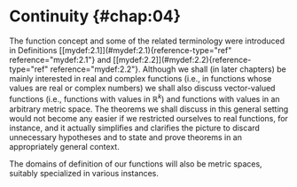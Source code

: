 # Continuity {#chap:04}

The function concept and some of the related terminology were introduced
in Definitions \[\[mydef:2.1\]](#mydef:2.1){reference-type="ref"
reference="mydef:2.1"} and
\[\[mydef:2.2\]](#mydef:2.2){reference-type="ref" reference="mydef:2.2"}.
Although we shall (in later chapters) be mainly interested in real and
complex functions (i.e., in functions whose values are real or complex
numbers) we shall also discuss vector-valued functions (i.e., functions
with values in $\mathbb{R}^{k}$) and functions with values in an arbitrary
metric space. The theorems we shall discuss in this general setting
would not become any easier if we restricted ourselves to real
functions, for instance, and it actually simplifies and clarifies the
picture to discard unnecessary hypotheses and to state and prove
theorems in an appropriately general context.

The domains of definition of our functions will also be metric spaces,
suitably specialized in various instances.
